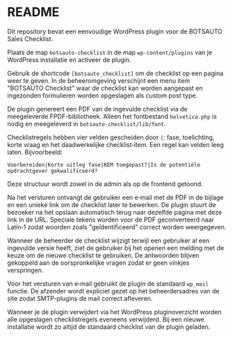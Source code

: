 # README

Dit repository bevat een eenvoudige WordPress plugin voor de BOTSAUTO Sales Checklist.

Plaats de map `botsauto-checklist` in de map `wp-content/plugins` van je WordPress installatie en activeer de plugin.

Gebruik de shortcode `[botsauto_checklist]` om de checklist op een pagina weer te geven. In de beheeromgeving verschijnt een menu item "BOTSAUTO Checklist" waar de checklist kan worden aangepast en ingezonden formulieren worden opgeslagen als custom post type.

De plugin genereert een PDF van de ingevulde checklist via de meegeleverde FPDF-bibliotheek. Alleen het fontbestand `helvetica.php` is nodig en meegeleverd in `botsauto-checklist/lib/font`.

Checklistregels hebben vier velden gescheiden door `|`: fase, toelichting, korte vraag en het daadwerkelijke checklist‑item. Een regel kan velden leeg laten. Bijvoorbeeld:

```
Voorbereiden|Korte uitleg fase|KEM toegepast?|Is de potentiële opdrachtgever gekwalificeerd?
```

Deze structuur wordt zowel in de admin als op de frontend getoond.

Na het versturen ontvangt de gebruiker een e‑mail met de PDF in de bijlage en een unieke link om de checklist later te bewerken. De plugin stuurt de bezoeker na het opslaan automatisch terug naar dezelfde pagina met deze link in de URL. Speciale tekens worden voor de PDF geconverteerd naar Latin‑1 zodat woorden zoals "geïdentificeerd" correct worden weergegeven.

Wanneer de beheerder de checklist wijzigt terwijl een gebruiker al een ingevulde versie heeft, ziet de gebruiker bij het openen een melding met de keuze om de nieuwe checklist te gebruiken. De antwoorden blijven gekoppeld aan de oorspronkelijke vragen zodat er geen vinkjes verspringen.

Voor het versturen van e‑mail gebruikt de plugin de standaard `wp_mail` functie. De afzender wordt expliciet gezet op het beheerdersadres van de site zodat SMTP-plugins de mail correct afleveren.

Wanneer je de plugin verwijdert via het WordPress pluginoverzicht worden alle opgeslagen checklistregels eveneens verwijderd. Bij een nieuwe installatie wordt zo altijd de standaard checklist van de plugin geladen.
